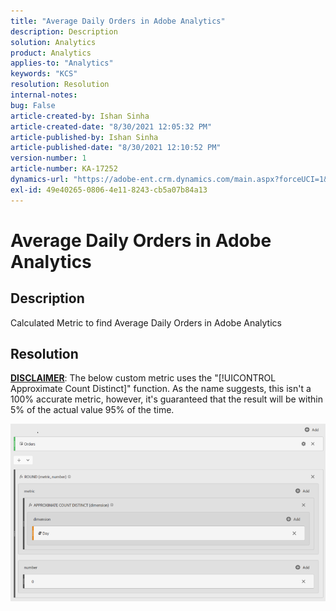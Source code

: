 ```yaml
---
title: "Average Daily Orders in Adobe Analytics"
description: Description
solution: Analytics
product: Analytics
applies-to: "Analytics"
keywords: "KCS"
resolution: Resolution
internal-notes: 
bug: False
article-created-by: Ishan Sinha
article-created-date: "8/30/2021 12:05:32 PM"
article-published-by: Ishan Sinha
article-published-date: "8/30/2021 12:10:52 PM"
version-number: 1
article-number: KA-17252
dynamics-url: "https://adobe-ent.crm.dynamics.com/main.aspx?forceUCI=1&pagetype=entityrecord&etn=knowledgearticle&id=f9396d8d-8a09-ec11-b6e6-00224808d564"
exl-id: 49e40265-0806-4e11-8243-cb5a07b84a13
---
```

# Average Daily Orders in Adobe Analytics

## Description


Calculated Metric to find Average Daily Orders in Adobe Analytics




## Resolution


<u><b>DISCLAIMER</b></u>: The below custom metric uses the "[!UICONTROL Approximate Count Distinct]" function. As the name suggests, this isn't a 100% accurate metric, however, it's guaranteed that the result will be within 5% of the actual value 95% of the time.

![](assets/9d67ac27-8b09-ec11-b6e6-00224808d564.png)

